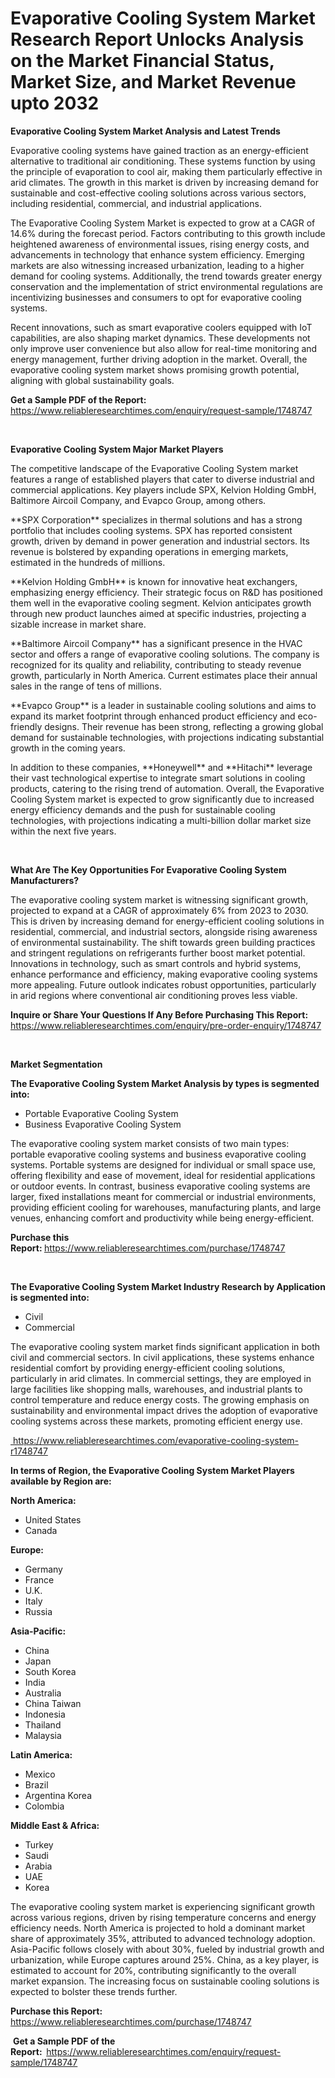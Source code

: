 <p><h1>Evaporative Cooling System Market Research Report Unlocks Analysis on the Market Financial Status, Market Size, and Market Revenue upto 2032</h1></p><p><strong>Evaporative Cooling System Market Analysis and Latest Trends</strong></p>
<p><p>Evaporative cooling systems have gained traction as an energy-efficient alternative to traditional air conditioning. These systems function by using the principle of evaporation to cool air, making them particularly effective in arid climates. The growth in this market is driven by increasing demand for sustainable and cost-effective cooling solutions across various sectors, including residential, commercial, and industrial applications.</p><p>The Evaporative Cooling System Market is expected to grow at a CAGR of 14.6% during the forecast period. Factors contributing to this growth include heightened awareness of environmental issues, rising energy costs, and advancements in technology that enhance system efficiency. Emerging markets are also witnessing increased urbanization, leading to a higher demand for cooling systems. Additionally, the trend towards greater energy conservation and the implementation of strict environmental regulations are incentivizing businesses and consumers to opt for evaporative cooling systems.</p><p>Recent innovations, such as smart evaporative coolers equipped with IoT capabilities, are also shaping market dynamics. These developments not only improve user convenience but also allow for real-time monitoring and energy management, further driving adoption in the market. Overall, the evaporative cooling system market shows promising growth potential, aligning with global sustainability goals.</p></p>
<p><strong>Get a Sample PDF of the Report:&nbsp;</strong> <a href="https://www.reliableresearchtimes.com/enquiry/request-sample/1748747?utm_campaign=3671&utm_medium=2&utm_source=Github&utm_content=ia&utm_term=18042025&utm_id=evaporative-cooling-system">https://www.reliableresearchtimes.com/enquiry/request-sample/1748747</a></p>
<p>&nbsp;</p>
<p><strong>Evaporative Cooling System Major Market Players</strong></p>
<p><p>The competitive landscape of the Evaporative Cooling System market features a range of established players that cater to diverse industrial and commercial applications. Key players include SPX, Kelvion Holding GmbH, Baltimore Aircoil Company, and Evapco Group, among others.</p><p>**SPX Corporation** specializes in thermal solutions and has a strong portfolio that includes cooling systems. SPX has reported consistent growth, driven by demand in power generation and industrial sectors. Its revenue is bolstered by expanding operations in emerging markets, estimated in the hundreds of millions.</p><p>**Kelvion Holding GmbH** is known for innovative heat exchangers, emphasizing energy efficiency. Their strategic focus on R&D has positioned them well in the evaporative cooling segment. Kelvion anticipates growth through new product launches aimed at specific industries, projecting a sizable increase in market share.</p><p>**Baltimore Aircoil Company** has a significant presence in the HVAC sector and offers a range of evaporative cooling solutions. The company is recognized for its quality and reliability, contributing to steady revenue growth, particularly in North America. Current estimates place their annual sales in the range of tens of millions.</p><p>**Evapco Group** is a leader in sustainable cooling solutions and aims to expand its market footprint through enhanced product efficiency and eco-friendly designs. Their revenue has been strong, reflecting a growing global demand for sustainable technologies, with projections indicating substantial growth in the coming years.</p><p>In addition to these companies, **Honeywell** and **Hitachi** leverage their vast technological expertise to integrate smart solutions in cooling products, catering to the rising trend of automation. Overall, the Evaporative Cooling System market is expected to grow significantly due to increased energy efficiency demands and the push for sustainable cooling technologies, with projections indicating a multi-billion dollar market size within the next five years.</p></p>
<p>&nbsp;</p>
<p><strong>What Are The Key Opportunities For Evaporative Cooling System Manufacturers?</strong></p>
<p><p>The evaporative cooling system market is witnessing significant growth, projected to expand at a CAGR of approximately 6% from 2023 to 2030. This is driven by increasing demand for energy-efficient cooling solutions in residential, commercial, and industrial sectors, alongside rising awareness of environmental sustainability. The shift towards green building practices and stringent regulations on refrigerants further boost market potential. Innovations in technology, such as smart controls and hybrid systems, enhance performance and efficiency, making evaporative cooling systems more appealing. Future outlook indicates robust opportunities, particularly in arid regions where conventional air conditioning proves less viable.</p></p>
<p><strong>Inquire or Share Your Questions If Any Before Purchasing This Report:</strong> <a href="https://www.reliableresearchtimes.com/enquiry/pre-order-enquiry/1748747?utm_campaign=3671&utm_medium=2&utm_source=Github&utm_content=ia&utm_term=18042025&utm_id=evaporative-cooling-system">https://www.reliableresearchtimes.com/enquiry/pre-order-enquiry/1748747</a></p>
<p>&nbsp;</p>
<p><strong>Market Segmentation</strong></p>
<p><strong>The Evaporative Cooling System Market Analysis by types is segmented into:</strong></p>
<p><ul><li>Portable Evaporative Cooling System</li><li>Business Evaporative Cooling System</li></ul></p>
<p><p>The evaporative cooling system market consists of two main types: portable evaporative cooling systems and business evaporative cooling systems. Portable systems are designed for individual or small space use, offering flexibility and ease of movement, ideal for residential applications or outdoor events. In contrast, business evaporative cooling systems are larger, fixed installations meant for commercial or industrial environments, providing efficient cooling for warehouses, manufacturing plants, and large venues, enhancing comfort and productivity while being energy-efficient.</p></p>
<p><strong>Purchase this Report:&nbsp;</strong><a href="https://www.reliableresearchtimes.com/purchase/1748747?utm_campaign=3671&utm_medium=2&utm_source=Github&utm_content=ia&utm_term=18042025&utm_id=evaporative-cooling-system">https://www.reliableresearchtimes.com/purchase/1748747</a></p>
<p>&nbsp;</p>
<p><strong>The Evaporative Cooling System Market Industry Research by Application is segmented into:</strong></p>
<p><ul><li>Civil</li><li>Commercial</li></ul></p>
<p><p>The evaporative cooling system market finds significant application in both civil and commercial sectors. In civil applications, these systems enhance residential comfort by providing energy-efficient cooling solutions, particularly in arid climates. In commercial settings, they are employed in large facilities like shopping malls, warehouses, and industrial plants to control temperature and reduce energy costs. The growing emphasis on sustainability and environmental impact drives the adoption of evaporative cooling systems across these markets, promoting efficient energy use.</p></p>
<p><a href="https://www.reliableresearchtimes.com/evaporative-cooling-system-r1748747?utm_campaign=3671&utm_medium=2&utm_source=Github&utm_content=ia&utm_term=18042025&utm_id=evaporative-cooling-system">&nbsp;https://www.reliableresearchtimes.com/evaporative-cooling-system-r1748747</a></p>
<p><strong>In terms of Region, the Evaporative Cooling System Market Players available by Region are:</strong></p>
<p>
    <p> <strong> North America: </strong>
        <ul>
            <li>United States</li>
            <li>Canada</li>
        </ul>
        </p> 
    <p> <strong> Europe: </strong>
        <ul>
            <li>Germany</li>
            <li>France</li>
            <li>U.K.</li>
            <li>Italy</li>
            <li>Russia</li>
        </ul>
        </p> 
    <p> <strong> Asia-Pacific: </strong>
        <ul>
            <li>China</li>
            <li>Japan</li>
            <li>South Korea</li>
            <li>India</li>
            <li>Australia</li>
            <li>China Taiwan</li>
            <li>Indonesia</li>
            <li>Thailand</li>
            <li>Malaysia</li>
        </ul>
        </p> 
    <p> <strong> Latin America: </strong>
        <ul>
            <li>Mexico</li>
            <li>Brazil</li>
            <li>Argentina Korea</li>
            <li>Colombia</li>
        </ul>
        </p> 
    <p> <strong> Middle East & Africa: </strong>
        <ul>
            <li>Turkey</li>
            <li>Saudi</li>
            <li>Arabia</li>
            <li>UAE</li>
            <li>Korea</li>
        </ul>
    </p>
    </p>
<p><p>The evaporative cooling system market is experiencing significant growth across various regions, driven by rising temperature concerns and energy efficiency needs. North America is projected to hold a dominant market share of approximately 35%, attributed to advanced technology adoption. Asia-Pacific follows closely with about 30%, fueled by industrial growth and urbanization, while Europe captures around 25%. China, as a key player, is estimated to account for 20%, contributing significantly to the overall market expansion. The increasing focus on sustainable cooling solutions is expected to bolster these trends further.</p></p>
<p><strong>Purchase this Report: </strong><a href="https://www.reliableresearchtimes.com/purchase/1748747?utm_campaign=3671&utm_medium=2&utm_source=Github&utm_content=ia&utm_term=18042025&utm_id=evaporative-cooling-system">https://www.reliableresearchtimes.com/purchase/1748747</a></p>
<p>&nbsp;<strong>Get a Sample PDF of the Report:&nbsp;&nbsp;</strong><a href="https://www.reliableresearchtimes.com/enquiry/request-sample/1748747?utm_campaign=3671&utm_medium=2&utm_source=Github&utm_content=ia&utm_term=18042025&utm_id=evaporative-cooling-system">https://www.reliableresearchtimes.com/enquiry/request-sample/1748747</a></p>
<p><strong></strong></p>
<p><p></p><p></p><p></p></p>